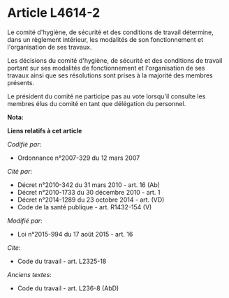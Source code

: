 # Article L4614-2

Le comité d'hygiène, de sécurité et des conditions de travail détermine, dans un règlement intérieur, les modalités de son
fonctionnement et l'organisation de ses travaux. 

Les décisions du comité d'hygiène, de sécurité et des conditions de travail portant sur ses modalités de fonctionnement et
l'organisation de ses travaux ainsi que ses résolutions sont prises à la majorité des membres présents. 

Le président du comité ne participe pas au vote lorsqu'il consulte les membres élus du comité en tant que délégation du
personnel.

**Nota:**



**Liens relatifs à cet article**

_Codifié par_:

  - Ordonnance n°2007-329 du 12 mars 2007

_Cité par_:

  - Décret n°2010-342 du 31 mars 2010 - art. 16 (Ab)
  - Décret n°2010-1733 du 30 décembre 2010 - art. 1
  - Décret n°2014-1289 du 23 octobre 2014 - art. (VD)
  - Code de la santé publique - art. R1432-154 (V)

_Modifié par_:

  - Loi n°2015-994 du 17 août 2015 - art. 16

_Cite_:

  - Code du travail - art. L2325-18

_Anciens textes_:

  - Code du travail - art. L236-8 (AbD)
